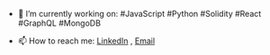 - 🔭 I’m currently working on:
        #JavaScript #Python #Solidity
        #React #GraphQL #MongoDB 
        
- 📫 How to reach me:  [LinkedIn](https://www.linkedin.com/in/barkand) , [Email](mailto:barkand@ymail.com) 

        
<!--
- 🔭 I’m currently working on ...
- 🌱 I’m currently learning ...
- 👯 I’m looking to collaborate on ...
- 🤔 I’m looking for help with ...
- 💬 Ask me about ...
- 📫 How to reach me: ...
- 😄 Pronouns: ...
- ⚡ Fun fact: ...

<p align="center"> <img src="https://github-readme-stats.vercel.app/api?username=Barkand&show_icons=true&theme=gotham" alt="Barkand&" />

![svg](https://github.com/barkand/Barkand/blob/main/profile-3d-contrib/profile-season.svg)
https://github.com/barkand/Barkand/blob/main/profile-3d-contrib/profile-green-animate.svg

-->

